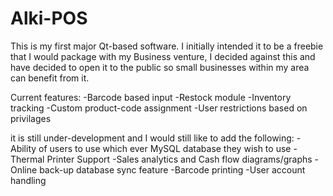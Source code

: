 # Alki-POS
This is my first major Qt-based software. I initially intended it to be a freebie that I would package with my Business venture, I decided against this and have decided to open it to the public so small businesses within my area can benefit from it.

Current features: 
-Barcode based input
-Restock module
-Inventory tracking
-Custom product-code assignment
-User restrictions based on privilages 

it is still under-development and I would still like to add the following:
-Ability of users to use which ever MySQL database they wish to use
-Thermal Printer Support
-Sales analytics and Cash flow diagrams/graphs
-Online back-up database sync feature
-Barcode printing
-User account handling
